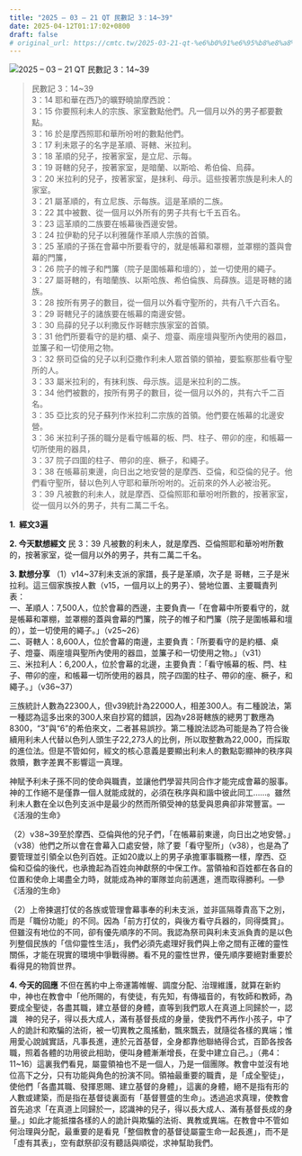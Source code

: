 ```yaml
---
title: "2025 – 03 – 21 QT 民數記 3：14~39"
date: 2025-04-12T01:17:02+0800
draft: false
# original_url: https://cmtc.tw/2025-03-21-qt-%e6%b0%91%e6%95%b8%e8%a8%98-3%ef%bc%9a1439
---
```


![2025 – 03 – 21 QT 民數記 3：14\~39](/images/qt.jpg  "2025 – 03 – 21 QT 民數記 3：14\~39")

> 民數記 3：14\~39  
> 3：14 耶和華在西乃的曠野曉諭摩西說：  
> 3：15 你要照利未人的宗族、家室數點他們。凡一個月以外的男子都要數點。  
> 3：16 於是摩西照耶和華所吩咐的數點他們。  
> 3：17 利未眾子的名字是革順、哥轄、米拉利。  
> 3：18 革順的兒子，按著家室，是立尼、示每。  
> 3：19 哥轄的兒子，按著家室，是暗蘭、以斯哈、希伯倫、烏薛。  
> 3：20 米拉利的兒子，按著家室，是抹利、母示。這些按著宗族是利未人的家室。  
> 3：21 屬革順的，有立尼族、示每族。這是革順的二族。  
> 3：22 其中被數、從一個月以外所有的男子共有七千五百名。  
> 3：23 這革順的二族要在帳幕後西邊安營。  
> 3：24 拉伊勒的兒子以利雅薩作革順人宗族的首領。  
> 3：25 革順的子孫在會幕中所要看守的，就是帳幕和罩棚，並罩棚的蓋與會幕的門簾，  
> 3：26 院子的帷子和門簾（院子是圍帳幕和壇的），並一切使用的繩子。  
> 3：27 屬哥轄的，有暗蘭族、以斯哈族、希伯倫族、烏薛族。這是哥轄的諸族。  
> 3：28 按所有男子的數目，從一個月以外看守聖所的，共有八千六百名。  
> 3：29 哥轄兒子的諸族要在帳幕的南邊安營。  
> 3：30 烏薛的兒子以利撒反作哥轄宗族家室的首領。  
> 3：31 他們所要看守的是約櫃、桌子、燈臺、兩座壇與聖所內使用的器皿，並簾子和一切使用之物。  
> 3：32 祭司亞倫的兒子以利亞撒作利未人眾首領的領袖，要監察那些看守聖所的人。  
> 3：33 屬米拉利的，有抹利族、母示族。這是米拉利的二族。  
> 3：34 他們被數的，按所有男子的數目，從一個月以外的，共有六千二百名。  
> 3：35 亞比亥的兒子蘇列作米拉利二宗族的首領。他們要在帳幕的北邊安營。  
> 3：36 米拉利子孫的職分是看守帳幕的板、閂、柱子、帶卯的座，和帳幕一切所使用的器具，  
> 3：37 院子四圍的柱子、帶卯的座、橛子，和繩子。  
> 3：38 在帳幕前東邊，向日出之地安營的是摩西、亞倫，和亞倫的兒子。他們看守聖所，替以色列人守耶和華所吩咐的。近前來的外人必被治死。  
> 3：39 凡被數的利未人，就是摩西、亞倫照耶和華吩咐所數的，按著家室，從一個月以外的男子，共有二萬二千名。

**1.  經文3遍**

**2. 今天默想經文**
民 3：39 凡被數的利未人，就是摩西、亞倫照耶和華吩咐所數的，按著家室，從一個月以外的男子，共有二萬二千名。

**3. 默想分享**
（1）v14\~37利未支派的家譜，長子是革順，次子是 哥轄，三子是米拉利。這三個家族按人數（v15，一個月以上的男子）、營地位置、主要職責列表：  
一、革順人：7,500人，位於會幕的西邊，主要負責—「在會幕中所要看守的，就是帳幕和罩棚，並罩棚的蓋與會幕的門簾，院子的帷子和門簾（院子是圍帳幕和壇的），並一切使用的繩子。」（v25\~26）  
二、哥轄人：8,600人，位於會幕的南邊，主要負責：「所要看守的是約櫃、桌子、燈臺、兩座壇與聖所內使用的器皿，並簾子和一切使用之物。」（v31）  
三、米拉利人：6,200人，位於會幕的北邊，主要負責：「看守帳幕的板、閂、柱子、帶卯的座，和帳幕一切所使用的器具，院子四圍的柱子、帶卯的座、橛子，和繩子。」（v36\~37）

三族統計人數為22300人，但v39統計為22000人，相差300人。有二種說法，第一種認為這多出來的300人來自抄寫的錯誤，因為v28哥轄族的總男丁數應為8300，“3”與“6”的希伯來文，二者甚易誤抄。第二種說法認為可能是為了符合後續用利未人代替以色列人頭生子22,273人的比例，所以取整數為22,000，而採取的進位法。但是不管如何，經文的核心意義是要顯出利未人的數點彰顯神的秩序與救贖，數字差異不影響這一真理。

神賦予利未子孫不同的使命與職責，並讓他們學習共同合作才能完成會幕的服事。神的工作絕不是僅靠一個人就能成就的，必須在秩序與和諧中彼此同工……。雖然利未人數在全以色列支派中是最少的然而所領受神的慈愛與恩典卻非常豐富。—《活潑的生命》

（2）v38\~39至於摩西、亞倫與他的兒子們，「在帳幕前東邊，向日出之地安營。」（v38）他們之所以會在會幕入口處安營，除了要「看守聖所」（v38），也是為了要管理並引領全以色列百姓。正如20歲以上的男子承擔軍事職務一樣，摩西、亞倫和亞倫的後代，也承擔起為百姓向神獻祭的中保工作。當領袖和百姓都在各自的位置和使命上竭盡全力時，就能成為神的軍隊並向前邁進，進而取得勝利。—參《活潑的生命》

（2）上帝揀選打仗的各族或管理會幕事奉的利未支派，並非區隔尊貴高下之別，而是「職份功能」的不同。因為「前方打仗的，與後方看守兵器的，同得獎賞」。但雖沒有地位的不同，卻有優先順序的不同。我認為祭司與利未支派負責的是以色列整個民族的「信仰靈性生活」，我們必須先處理好我們與上帝之間有正確的靈性關係，才能在現實的環境中爭戰得勝。看不見的靈性世界，優先順序要絕對重要於看得見的物質世界。

**4. 今天的回應**
不但在舊約中上帝運籌帷幄、調度分配、治理維護，就算在新約中，神也在教會中「他所賜的，有使徒，有先知，有傳福音的，有牧師和教師，為要成全聖徒，各盡其職，建立基督的身體，直等到我們眾人在真道上同歸於一，認識　神的兒子，得以長大成人，滿有基督長成的身量，使我們不再作小孩子，中了人的詭計和欺騙的法術，被一切異教之風搖動，飄來飄去，就隨從各樣的異端；惟用愛心說誠實話，凡事長進，連於元首基督，全身都靠他聯絡得合式，百節各按各職，照着各體的功用彼此相助，便叫身體漸漸增長，在愛中建立自己。」（弗4：11\~16）這裏我們看見，屬靈領袖也不是一個人，乃是一個團隊。教會中並沒有地位高下之分，只有功能與角色的扮演不同。領袖最重要的職責，是「成全聖徒」，使他們「各盡其職、發揮恩賜、建立基督的身體」，這裏的身體，絕不是指有形的人數或建築，而是指在基督徒裏面有「基督豐盛的生命」。透過追求真理，使教會首先追求「在真道上同歸於一，認識神的兒子，得以長大成人、滿有基督長成的身量。」如此才能抵擋各樣的人的詭計與欺騙的法術、異教或異端。在教會中不管如何治理與分配，最重要的是看見「整個教會的基督徒屬靈生命一起長進」，而不是「虛有其表」，空有獻祭卻沒有聽話與順從，求神幫助我們。

